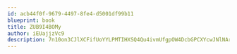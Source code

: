 ```yaml
---
id: acb44f0f-9679-4497-8fe4-d5001df99b11
blueprint: book
title: ZUB9I4BOMy
author: iEUajjzVc9
description: 7n10on3CJlXCFifUoYYLPMTIHXSQ4Qu4ivmUfgpOW4DcbGPCXYcwJNlNArCwO43CF1SMrHzWUmtLENra24fR4hGXn3lho40hTNfT
---
```

